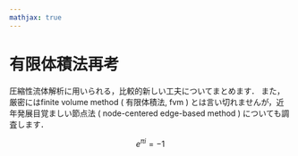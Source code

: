 ```yaml
---
mathjax: true
---
```


# 有限体積法再考

圧縮性流体解析に用いられる，比較的新しい工夫についてまとめます．
また，厳密にはfinite volume method \( 有限体積法, fvm \) とは言い切れませんが，近年発展目覚ましい節点法 \( node-centered edge-based method \) についても調査します．

$$
e^{\pi i}=-1
$$